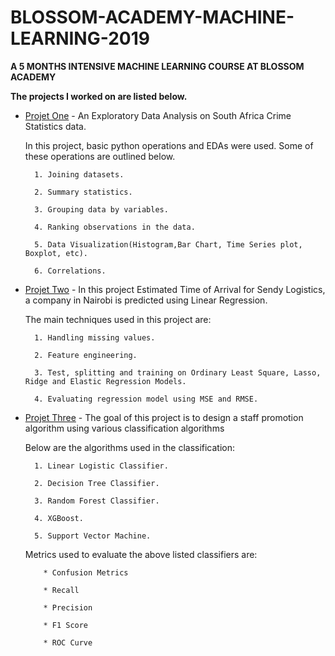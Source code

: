 # BLOSSOM-ACADEMY-MACHINE-LEARNING-2019
**A 5 MONTHS INTENSIVE MACHINE LEARNING COURSE AT BLOSSOM ACADEMY** 

**The projects I worked on are listed below.**

* [Projet One](https://github.com/FTANKRA/Foster-Twumasi-Ankra) - An Exploratory Data Analysis on South Africa Crime Statistics data. 

  In this project, basic python operations and EDAs were used. Some of these operations are outlined below.

        1. Joining datasets.

        2. Summary statistics.

        3. Grouping data by variables.

        4. Ranking observations in the data.

        5. Data Visualization(Histogram,Bar Chart, Time Series plot, Boxplot, etc).

        6. Correlations.


* [Projet Two](https://github.com/FTANKRA/Sendy-Logistics-Challenge) - In this project Estimated Time of Arrival for Sendy Logistics, a company in Nairobi is predicted using Linear Regression. 

  The main techniques used in this project are:

        1. Handling missing values.

        2. Feature engineering.

        3. Test, splitting and training on Ordinary Least Square, Lasso, Ridge and Elastic Regression Models.

        4. Evaluating regression model using MSE and RMSE.


* [Projet Three](https://github.com/FTANKRA/Classification) - The goal of this project is to design a staff promotion algorithm using various classification algorithms

  Below are the algorithms used in the classification:

        1. Linear Logistic Classifier.

        2. Decision Tree Classifier.

        3. Random Forest Classifier.

        4. XGBoost.
        
        5. Support Vector Machine.
   
   Metrics used to evaluate the above listed classifiers are:

          * Confusion Metrics
        
          * Recall
        
          * Precision
        
          * F1 Score
        
          * ROC Curve
